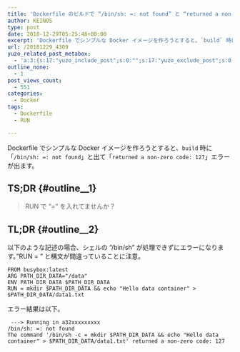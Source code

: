 ```yaml
---
title: 'Dockerfile のビルドで “/bin/sh: =: not found” と “returned a non-zero code: 127” エラー'
author: KEINOS
type: post
date: 2018-12-29T05:25:48+00:00
excerpt: 'Dockerfile でシンプルな Docker イメージを作ろうとすると、`build` 時に「`/bin/sh: =: not found`」と出て「`returned a non-zero code: 127`」エラーが出る場合は、Dockerfile の構文にエラーがないか確認します。'
url: /20181229_4309
yuzo_related_post_metabox:
  - 'a:3:{s:17:"yuzo_include_post";s:0:"";s:17:"yuzo_exclude_post";s:0:"";s:21:"yuzo_disabled_related";N;}'
outline_none:
  - 1
post_views_count:
  - 551
categories:
  - Docker
tags:
  - Dockerfile
  - RUN

---
```

Dockerfile でシンプルな Docker イメージを作ろうとすると、`build` 時に「`/bin/sh: =: not found`」と出て「`returned a non-zero code: 127`」エラーが出ます。

## TS;DR {#outline__1}

> RUN で &#8220;=&#8221; を入れてませんか？ 

## TL;DR {#outline__2}

以下のような記述の場合、シェルの &#8220;/bin/sh&#8221; が処理できずにエラーになります。&#8221;RUN = &#8221; と構文が間違っていることに注意。

    FROM busybox:latest
    ARG PATH_DIR_DATA="/data"
    ENV PATH_DIR_DATA $PATH_DIR_DATA
    RUN = mkdir $PATH_DIR_DATA && echo "Hello data container" > $PATH_DIR_DATA/data1.txt
    

エラー結果は以下。

     ---> Running in a32xxxxxxxxx
    /bin/sh: =: not found
    The command '/bin/sh -c = mkdir $PATH_DIR_DATA && echo "Hello data container" > $PATH_DIR_DATA/data1.txt' returned a non-zero code: 127
